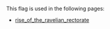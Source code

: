 This flag is used in the following pages:
 - [rise_of_the_ravelian_rectorate](../events/rise_of_the_ravelian_rectorate.md)
